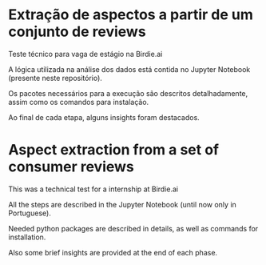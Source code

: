 # Extração de aspectos a partir de um conjunto de reviews

Teste técnico para vaga de estágio na Birdie.ai

A lógica utilizada na análise dos dados está contida no Jupyter Notebook (presente neste repositório).

Os pacotes necessários para a execução são descritos detalhadamente, assim como os comandos para instalação.

Ao final de cada etapa, alguns insights foram destacados.

# Aspect extraction from a set of consumer reviews

This was a technical test for a internship at Birdie.ai

All the steps are described in the Jupyter Notebook (until now only in Portuguese).

Needed python packages are described in details, as well as commands for installation.

Also some brief insights are provided at the end of each phase.
